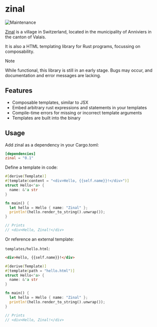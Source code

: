 # zinal

![Maintenance](https://img.shields.io/badge/maintenance-experimental-blue.svg)

[Zinal](https://en.wikipedia.org/wiki/Zinal) is a village in Switzerland, located in the municipality of Anniviers in the canton of Valais.

It is also a HTML templating library for Rust programs, focussing on composability.

> [!NOTE]
> While functional, this library is still in an early stage. Bugs may occur, and documentation and error messages are lacking.

## Features

* Composable templates, similar to JSX
* Embed arbitrary rust expressions and statements in your templates
* Compile-time errors for missing or incorrect template arguments
* Templates are built into the binary

## Usage

Add zinal as a dependency in your Cargo.toml:

```toml
[dependencies]
zinal = "0.1"
```

Define a template in code:

```rust
#[derive(Template)]
#[template(content = "<div>Hello, {{self.name}}!</div>")]
struct Hello<'a> {
  name: &'a str
}

fn main() {
  let hello = Hello { name: "Zinal" };
  println!(hello.render_to_string().unwrap());
}

// Prints
// <div>Hello, Zinal!</div>
```

Or reference an external template:

`templates/hello.html`:
```html
<div>Hello, {{self.name}}!</div>
```

```rust
#[derive(Template)]
#[template(path = "hello.html")]
struct Hello<'a> {
  name: &'a str
}

fn main() {
  let hello = Hello { name: "Zinal" };
  println!(hello.render_to_string().unwrap());
}

// Prints
// <div>Hello, Zinal!</div>
```
